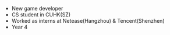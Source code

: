 - New game developer
- CS student in CUHK(SZ)
- Worked as interns at Netease(Hangzhou) & Tencent(Shenzhen)
- Year 4

<!---
SydianAndrewChen/SydianAndrewChen is a ✨ special ✨ repository because its `README.md` (this file) appears on your GitHub profile.
You can click the Preview link to take a look at your changes.
--->
